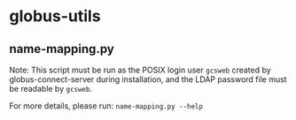 # globus-utils

## name-mapping.py
Note: This script must be run as the POSIX login user ```gcsweb``` created by globus-connect-server during installation, and the LDAP password file must be readable by ```gcsweb```.

For more details, please run:
```name-mapping.py --help```
